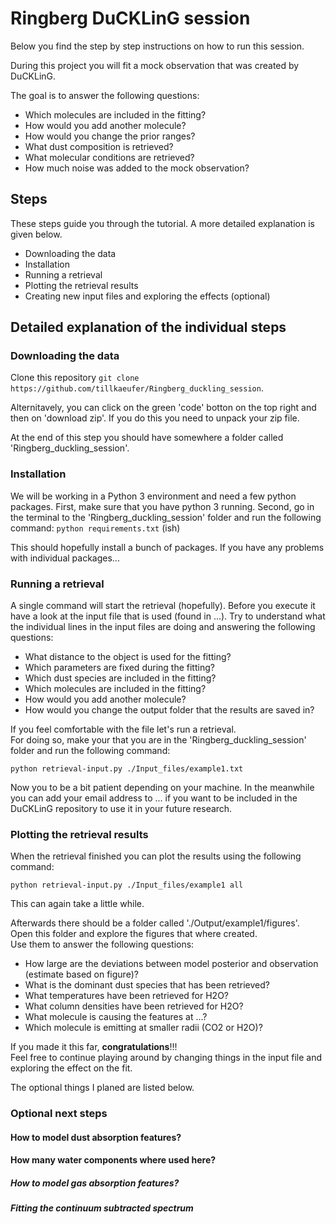 # Ringberg DuCKLinG session

Below you find the step by step instructions on how to run this session.  

During this project you will fit a mock observation that was created by DuCKLinG.

The goal is to answer the following questions:
- Which molecules are included in the fitting?
- How would you add another molecule?
- How would you change the prior ranges?
- What dust composition is retrieved?
- What molecular conditions are retrieved?
- How much noise was added to the mock observation?

## Steps

These steps guide you through the tutorial. A more detailed explanation is given below. 

- Downloading the data
- Installation
- Running a retrieval
- Plotting the retrieval results
- Creating new input files and exploring the effects (optional)

## Detailed explanation of the individual steps

### Downloading the data
Clone this repository `git clone https://github.com/tillkaeufer/Ringberg_duckling_session`.

Alternitavely, you can click on the green 'code' botton on the top right and then on 'download zip'.
If you do this you need to unpack your zip file.

At the end of this step you should have somewhere a folder called 'Ringberg_duckling_session'.

### Installation
We will be working in a Python 3 environment and need a few python packages.
First, make sure that you have python 3 running.
Second, go in the terminal to the 'Ringberg_duckling_session' folder and run the following command:
`python requirements.txt` (ish)

This should hopefully install a bunch of packages.
If you have any problems with individual packages...

### Running a retrieval

A single command will start the retrieval (hopefully).
Before you execute it have a look at the input file that is used (found in ...).
Try to understand what the individual lines in the input files are doing and answering the following questions:

- What distance to the object is used for the fitting?
- Which parameters are fixed during the fitting?
- Which dust species are included in the fitting?
- Which molecules are included in the fitting?
- How would you add another molecule?
- How would you change the output folder that the results are saved in?
  
If you feel comfortable with the file let's run a retrieval.  
For doing so, make your that you are in the 'Ringberg_duckling_session' folder and run the following command:

`python retrieval-input.py ./Input_files/example1.txt`

Now you to be a bit patient depending on your machine.
In the meanwhile you can add your email address to ... if you want to be included in the DuCKLinG repository to use it in your future research.


### Plotting the retrieval results

When the retrieval finished you can plot the results using the following command:

`python retrieval-input.py ./Input_files/example1 all`

This can again take a little while.  

Afterwards there should be a folder called './Output/example1/figures'.  
Open this folder and explore the figures that where created.  
Use them to answer the following questions:

- How large are the deviations between model posterior and observation (estimate based on figure)?
- What is the dominant dust species that has been retrieved?
- What temperatures have been retrieved for H2O?
- What column densities have been retrieved for H2O?
- What molecule is causing the features at ...?
- Which molecule is emitting at smaller radii (CO2 or H2O)?

If you made it this far, **congratulations**!!!  
Feel free to continue playing around by changing things in the input file and exploring the effect on the fit.  

The optional things I planed are listed below.

### Optional next steps

#### How to model dust absorption features?

#### How many water components where used here?

##### How to model gas absorption features?

##### Fitting the continuum subtracted spectrum


